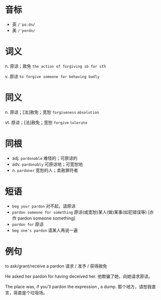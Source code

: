 # 音标

- 英 `/ˈpɑːdn/`
- 美 `/'pɑrdn/`

# 词义

n. 原谅；赦免
`the action of forgiving sb for sth`

v. 原谅
`to forgive someone for behaving badly`

# 同义

n. 原谅；[法]赦免；宽恕
`forgiveness` `absolution`

vt. 原谅；[法]赦免；宽恕
`forgive` `tolerate`

# 同根

- adj. `pardonable` 难怪的；可原谅的
- adv. `pardonably` 可原谅地；可宽恕地
- n. `pardoner` 宽恕的人；卖赦罪符者

# 短语

- `beg your pardon` 对不起，请原谅
- `pardon someone for something` 原谅(或宽恕)某人(做)某事(如犯错误等) [亦作 pardon someone something]
- `pardon for` 原谅
- `beg one's pardon` 请某人再说一遍

# 例句

to ask/grant/receive a pardon
请求 / 准予 / 获得赦免

He asked her pardon for having deceived her.
他欺骗了她，向她请求原谅。

The place was, if you'll pardon the expression , a dump.
那个地方，请恕我直言，简直是个垃圾场。


